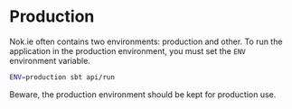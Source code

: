 # Production
Nok.ie often contains two environments: production and other. To run the application in the production environment, you must set the `ENV` environment variable.

```sh
ENV=production sbt api/run
```

Beware, the production environment should be kept for production use.
